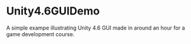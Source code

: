 Unity4.6GUIDemo
===============

A simple exampe illustrating Unity 4.6 GUI made in around an hour for a game development course.
